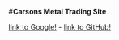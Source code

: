 #**Carsons Metal Trading Site**

[link to Google!](http://google.com) - [link to GitHub!](http://github.com)
